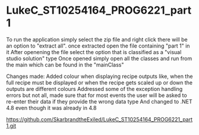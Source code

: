 # LukeC_ST10254164_PROG6221_part1
To run the application simply select the zip file and right click there will be an option to "extract all".
once extracted open the file containing "part 1" in it
After openening the file select the option that is classified as a "visual studio solution" type
Once opened simply open all the classes and run from the main which can be found in the "mainClass"

Changes made: 
Added colour when displaying recipe outputs like, when the full recipe must be displayed or when the recipe gets scaled up or down the outputs are different colours
Addressed some of the exception handling errors but not all, made sure that for most events the user will be asked to re-enter their data if they provide the wrong data type
And changed to .NET 4.8 even though it was already in 4.8

https://github.com/SkarbrandtheExiled/LukeC_ST10254164_PROG6221_part1.git
